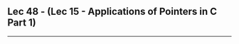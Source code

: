 ## Lec 48 - (Lec 15 - Applications of Pointers in C Part 1)

































------------

